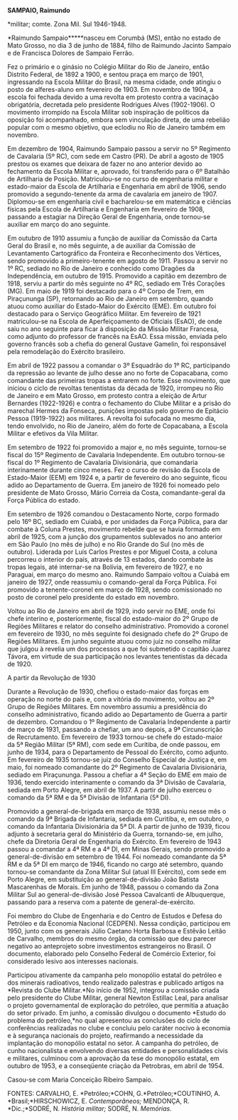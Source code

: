 **SAMPAIO, Raimundo**

\*militar; comte. Zona Mil. Sul 1946-1948.

*Raimundo Sampaio*****nasceu em Corumbá (MS), então no estado de Mato
Grosso, no dia 3 de junho de 1884, filho de Raimundo Jacinto Sampaio e
de Francisca Dolores de Sampaio Ferrão.

Fez o primário e o ginásio no Colégio Militar do Rio de Janeiro, então
Distrito Federal, de 1892 a 1900, e sentou praça em março de 1901,
ingressando na Escola Militar do Brasil, na mesma cidade, onde atingiu o
posto de alferes-aluno em fevereiro de 1903. Em novembro de 1904, a
escola foi fechada devido a uma revolta em protesto contra a vacinação
obrigatória, decretada pelo presidente Rodrigues Alves (1902-1906). O
movimento irrompido na Escola Militar sob inspiração de políticos da
oposição foi acompanhado, embora sem vinculação direta, de uma rebelião
popular com o mesmo objetivo, que eclodiu no Rio de Janeiro também em
novembro.

Em dezembro de 1904, Raimundo Sampaio passou a servir no 5º Regimento de
Cavalaria (5º RC), com sede em Castro (PR). De abril a agosto de 1905
prestou os exames que deixara de fazer no ano anterior devido ao
fechamento da Escola Militar e, aprovado, foi transferido para o 6º
Batalhão de Artilharia de Posição. Matriculou-se no curso de engenharia
militar e estado-maior da Escola de Artilharia e Engenharia em abril de
1906, sendo promovido a segundo-tenente da arma de cavalaria em janeiro
de 1907. Diplomou-se em engenharia civil e bacharelou-se em matemática e
ciências físicas pela Escola de Artilharia e Engenharia em fevereiro de
1908, passando a estagiar na Direção Geral de Engenharia, onde tornou-se
auxiliar em março do ano seguinte.

Em outubro de 1910 assumiu a função de auxiliar da Comissão da Carta
Geral do Brasil e, no mês seguinte, a de auxiliar da Comissão de
Levantamento Cartográfico da Fronteira e Reconhecimento dos Vértices,
sendo promovido a primeiro-tenente em agosto de 1911. Passou a servir no
1º RC, sediado no Rio de Janeiro e conhecido como Dragões da
Independência, em outubro de 1915. Promovido a capitão em dezembro de
1918, serviu a partir do mês seguinte no 4º RC, sediado em Três Corações
(MG). Em maio de 1919 foi destacado para o 4º Corpo de Trem, em
Piraçununga (SP), retornando ao Rio de Janeiro em setembro, quando atuou
como auxiliar do Estado-Maior do Exército (EME). Em outubro foi
destacado para o Serviço Geográfico Militar. Em fevereiro de 1921
matriculou-se na Escola de Aperfeiçoamento de Oficiais (EsAO), de onde
saiu no ano seguinte para ficar à disposição da Missão Militar Francesa,
como adjunto do professor de francês na EsAO. Essa missão, enviada pelo
governo francês sob a chefia do general Gustave Gamelin, foi responsável
pela remodelação do Exército brasileiro.

Em abril de 1922 passou a comandar o 3º Esquadrão do 1º RC, participando
da repressão ao levante de julho desse ano no forte de Copacabana, como
comandante das primeiras tropas a entrarem no forte. Esse movimento, que
iniciou o ciclo de revoltas tenentistas da década de 1920, irrompeu no
Rio de Janeiro e em Mato Grosso, em protesto contra a eleição de Artur
Bernardes (1922-1926) e contra o fechamento do Clube Militar e a prisão
do marechal Hermes da Fonseca, punições impostas pelo governo de
Epitácio Pessoa (1919-1922) aos militares. A revolta foi sufocada no
mesmo dia, tendo envolvido, no Rio de Janeiro, além do forte de
Copacabana, a Escola Militar e efetivos da Vila Militar.

Em setembro de 1922 foi promovido a major e, no mês seguinte, tornou-se
fiscal do 15º Regimento de Cavalaria Independente. Em outubro tornou-se
fiscal do 1º Regimento de Cavalaria Divisionária, que comandaria
interinamente durante cinco meses. Fez o curso de revisão da Escola de
Estado-Maior (EEM) em 1924 e, a partir de fevereiro do ano seguinte,
ficou adido ao Departamento de Guerra. Em janeiro de 1926 foi nomeado
pelo presidente de Mato Grosso, Mário Correia da Costa, comandante-geral
da Força Pública do estado.

Em setembro de 1926 comandou o Destacamento Norte, corpo formado pelo
16º BC, sediado em Cuiabá, e por unidades da Força Pública, para dar
combate à Coluna Prestes, movimento rebelde que se havia formado em
abril de 1925, com a junção dos grupamentos sublevados no ano anterior
em São Paulo (no mês de julho) e no Rio Grande do Sul (no mês de
outubro). Liderada por Luís Carlos Prestes e por Miguel Costa, a coluna
percorreu o interior do país, através de 13 estados, dando combate às
tropas legais, até internar-se na Bolívia, em fevereiro de 1927, e no
Paraguai, em março do mesmo ano. Raimundo Sampaio voltou a Cuiabá em
janeiro de 1927, onde reassumiu o comando-geral da Força Pública. Foi
promovido a tenente-coronel em março de 1928, sendo comissionado no
posto de coronel pelo presidente do estado em novembro.

Voltou ao Rio de Janeiro em abril de 1929, indo servir no EME, onde foi
chefe interino e, posteriormente, fiscal do estado-maior do 2º Grupo de
Regiões Militares e relator do conselho administrativo. Promovido a
coronel em fevereiro de 1930, no mês seguinte foi designado chefe do 2º
Grupo de Regiões Militares. Em junho seguinte atuou como juiz no
conselho militar que julgou à revelia um dos processos a que foi
submetido o capitão Juarez Távora, em virtude de sua participação nos
levantes tenentistas da década de 1920.

A partir da Revolução de 1930

Durante a Revolução de 1930, chefiou o estado-maior das forças em
operação no norte do país e, com a vitória do movimento, voltou ao 2º
Grupo de Regiões Militares. Em novembro assumiu a presidência do
conselho administrativo, ficando adido ao Departamento de Guerra a
partir de dezembro. Comandou o 1º Regimento de Cavalaria Independente a
partir de março de 1931, passando a chefiar, um ano depois, a 9ª
Circunscrição de Recrutamento. Em fevereiro de 1933 tornou-se chefe do
estado-maior da 5ª Região Militar (5ª RM), com sede em Curitiba, de onde
passou, em junho de 1934, para o Departamento de Pessoal do Exército,
como adjunto. Em fevereiro de 1935 tornou-se juiz do Conselho Especial
de Justiça e, em maio, foi nomeado comandante do 2º Regimento de
Cavalaria Divisionária, sediado em Piraçununga. Passou a chefiar a 4ª
Seção do EME em maio de 1936, tendo exercido interinamente o comando da
3ª Divisão de Cavalaria, sediada em Porto Alegre, em abril de 1937. A
partir de julho exerceu o comando da 5ª RM e da 5ª Divisão de Infantaria
(5ª DI).

Promovido a general-de-brigada em março de 1938, assumiu nesse mês o
comando da 9ª Brigada de Infantaria, sediada em Curitiba, e, em outubro,
o comando da Infantaria Divisionária da 5ª DI. A partir de junho de
1939, ficou adjunto à secretaria geral do Ministério da Guerra,
tornando-se, em julho, chefe da Diretoria Geral de Engenharia do
Exército. Em fevereiro de 1943 passou a comandar a 4ª RM e a 4ª DI, em
Minas Gerais, sendo promovido a general-de-divisão em setembro de 1944.
Foi nomeado comandante da 5ª RM e da 5ª DI em março de 1946, ficando no
cargo até setembro, quando tornou-se comandante da Zona Militar Sul
(atual III Exército), com sede em Porto Alegre, em substituição ao
general-de-divisão João Batista Mascarenhas de Morais. Em junho de 1948,
passou o comando da Zona Militar Sul ao general-de-divisão José Pessoa
Cavalcanti de Albuquerque, passando para a reserva com a patente de
general-de-exército.

Foi membro do Clube de Engenharia e do Centro de Estudos e Defesa do
Petróleo e da Economia Nacional (CEDPEN). Nessa condição, participou em
1950, junto com os generais Júlio Caetano Horta Barbosa e Estêvão Leitão
de Carvalho, membros do mesmo órgão, da comissão que deu parecer
negativo ao anteprojeto sobre investimentos estrangeiros no Brasil. O
documento, elaborado pelo Conselho Federal de Comércio Exterior, foi
considerado lesivo aos interesses nacionais.

Participou ativamente da campanha pelo monopólio estatal do petróleo e
dos minerais radioativos, tendo realizado palestras e publicado artigos
na *Revista do Clube Militar.*No início de 1952, integrou a comissão
criada pelo presidente do Clube Militar, general Newton Estillac Leal,
para analisar o projeto governamental de exploração do petróleo, que
permitia a atuação do setor privado. Em junho, a comissão divulgou o
documento *Estudo do problema do petróleo,*no qual apresentou as
conclusões do ciclo de conferências realizadas no clube e concluiu pelo
caráter nocivo à economia e à segurança nacionais do projeto,
reafirmando a necessidade da implantação do monopólio estatal no setor.
A campanha do petróleo, de cunho nacionalista e envolvendo diversas
entidades e personalidades civis e militares, culminou com a aprovação
da tese do monopólio estatal, em outubro de 1953, e a conseqüente
criação da Petrobras, em abril de 1954.

Casou-se com Maria Conceição Ribeiro Sampaio.

FONTES: CARVALHO, E. *Petróleo;*COHN, G.*Petróleo;*COUTINHO, A.
*Brasil;*HIRSCHOWICZ, E. *Contemporâneos;* MENDONÇA, R. *Dic.;*SODRÉ, N.
*História militar;* SODRÉ, N. *Memórias.*

 
